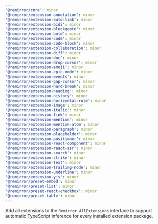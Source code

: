 ```yaml
---
'@remirror/core': minor
'@remirror/extension-annotation': minor
'@remirror/extension-auto-link': minor
'@remirror/extension-bidi': minor
'@remirror/extension-blockquote': minor
'@remirror/extension-bold': minor
'@remirror/extension-code': minor
'@remirror/extension-code-block': minor
'@remirror/extension-collaboration': minor
'@remirror/extension-diff': minor
'@remirror/extension-doc': minor
'@remirror/extension-drop-cursor': minor
'@remirror/extension-emoji': minor
'@remirror/extension-epic-mode': minor
'@remirror/extension-events': minor
'@remirror/extension-gap-cursor': minor
'@remirror/extension-hard-break': minor
'@remirror/extension-heading': minor
'@remirror/extension-history': minor
'@remirror/extension-horizontal-rule': minor
'@remirror/extension-image': minor
'@remirror/extension-italic': minor
'@remirror/extension-link': minor
'@remirror/extension-mention': minor
'@remirror/extension-mention-atom': minor
'@remirror/extension-paragraph': minor
'@remirror/extension-placeholder': minor
'@remirror/extension-positioner': minor
'@remirror/extension-react-component': minor
'@remirror/extension-react-ssr': minor
'@remirror/extension-search': minor
'@remirror/extension-strike': minor
'@remirror/extension-text': minor
'@remirror/extension-trailing-node': minor
'@remirror/extension-underline': minor
'@remirror/extension-yjs': minor
'@remirror/preset-embed': minor
'@remirror/preset-list': minor
'@remirror/preset-react-checkbox': minor
'@remirror/preset-table': minor
---
```


Add all extensions to the `Remirror.AllExtensions` interface to support automatic TypeScript inference for every installed extension package.
